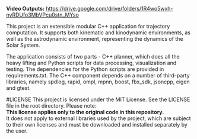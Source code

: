 **Video Outputs:** https://drive.google.com/drive/folders/1R4wo5wxh-nyRDUfo3MbVPcu0stn_MYso

This project is an extensible modular C++ application for trajectory computation. It supports both kinematic and kinodynamic environments, as well as the astrodynamic environment, representing the dynamics of the Solar System.

The application consists of two parts - C++ planner, which does all the heavy lifting and Python scripts for data processing, visualization and testing. The dependencies for the Python scripts are provided in requirements.txt.
The C++ component depends on a number of third-party libraries, namely spdlog, rapid, ompl, mpnn, boost, fbx_sdk, jsoncpp, eigen and gtest. 

#LICENSE
This project is licensed under the MIT License. See the LICENSE file in the root directory. 
Please note:  
**This license applies only to the original code in this repository.**  
It does not apply to external libraries used by the project, which are subject to their own licenses and must be downloaded and installed separately by the user.
